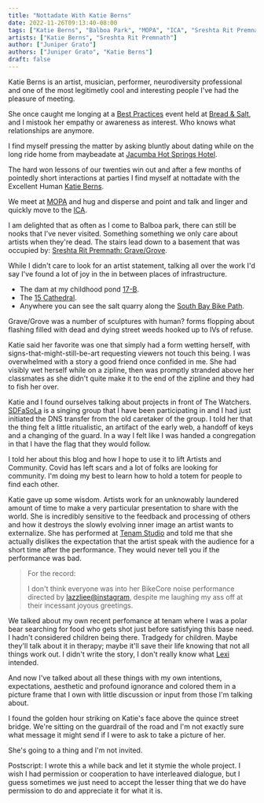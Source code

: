 ```yaml
---
title: "Nottadate With Katie Berns"
date: 2022-11-26T09:13:40-08:00
tags: ["Katie Berns", "Balboa Park", "MOPA", "ICA", "Sreshta Rit Premnath", "Cara Knott", "tenam", "infrastructure", "15 Cathedral", "Best Practices", "Jacumba Hot Springs Hotel", "Bread & Salt", "The Watchers", "SDFaSoLa", "BikeCore", "tragedy", "lazzliee"]
artists: ["Katie Berns", "Sreshta Rit Premnath"]
author: ["Juniper Grato"]
authors: ["Juniper Grato", "Katie Berns"]
draft: false
---
```


Katie Berns is an artist, musician, performer, neurodiversity professional and one of the most legitimetly cool and interesting people I've had the pleasure of meeting.

She once caught me longing at a [Best Practices](https://www.practicebest.org/past-exhibtions) event held at [Bread & Salt](https://www.breadandsaltsandiego.com), and I mistook her empathy or awareness as interest.
Who knows what relationships are anymore.

I find myself pressing the matter by asking bluntly about dating while on the long ride home from maybeadate at [Jacumba Hot Springs Hotel](https://www.instagram.com/jacumbahotspringshotel/).

The hard won lessons of our twenties win out and after a few months of pointedly short interactions at parties I find myself at nottadate with the Excellent Human [Katie Berns](https://katieberns.com/about).

We meet at [MOPA](https://mopa.org/) and hug and disperse and point and talk and linger and quickly move to the [ICA](https://icasandiego.org/).

I am delighted that as often as I come to Balboa park, there can still be nooks that I've never visited.
Something something we only care about artists when they're dead.
The stairs lead down to a basement that was occupied by: [Sreshta Rit Premnath: Grave/Grove](https://icasandiego.org/art/sreshta-rit-premnath/).

While I didn't care to look for an artist statement, talking all over the work I'd say I've found a lot of joy in the in between places of infrastructure.
* The dam at my childhood pond [17-B](https://www.sandiegoponds.info/p/pond-17b.html).
* The [15 Cathedral](https://en.wikipedia.org/wiki/Murder_of_Cara_Knott).
* Anywhere you can see the salt quarry along the [South Bay Bike Path](https://www.sandiego.org/articles/biking/bike-route-bayshore-bikeway.aspx).

Grave/Grove was a number of sculptures with human? forms flopping about flashing filled with dead and dying street weeds hooked up to IVs of refuse.

Katie said her favorite was one that simply had a form wetting herself, with signs-that-might-still-be-art requesting viewers not touch this being.
I was overwhelmed with a story a good friend once confided in me.
She had visibly wet herself while on a zipline, then was promptly stranded above her classmates as she didn't quite make it to the end of the zipline and they had to fish her over.

Katie and I found ourselves talking about projects in front of The Watchers.
[SDFaSoLa](https://www.sdfasola.org/) is a singing group that I have been participating in and I had just initiated the DNS transfer from the old caretaker of the group.
I told her that the thing felt a little ritualistic, an artifact of the early web, a handoff of keys and a changing of the guard.
In a way I felt like I was handed a congregation in that I have the flag that they would follow.

I told her about this blog and how I hope to use it to lift Artists and Community.
Covid has left scars and a lot of folks are looking for community.
I'm doing my best to learn how to hold a totem for people to find each other.

Katie gave up some wisdom.
Artists work for an unknowably laundered amount of time to make a very particular presentation to share with the world.
She is incredibly sensitive to the feedback and processing of others and how it destroys the slowly evolving inner image an artist wants to externalize.
She has performed at [Tenam Studio](https://www.tenamstudio.com/) and told me that she actually dislikes the expectation that the artist speak with the audience for a short time after the performance.
They would never tell you if the performance was bad.

> For the record:
> 
> I don't think everyone was into her BikeCore noise performance directed by [lazzliee@instagram](https://www.instagram.com/lazzliee/), despite me laughing my ass off at their incessant joyous greetings.

We talked about my own recent perfomance at tenam where I was a polar bear searching for food who gets shot just before satisfying this base need.
I hadn't considered children being there.
Tradgedy for children.
Maybe they'll talk about it in therapy; maybe it'll save their life knowing that not all things work out.
I didn't write the story, I don't really know what [Lexi](https://www.lexipulido.com/) intended.

And now I've talked about all these things with my own intentions, expectations, aesthetic and profound ignorance and colored them in a picture frame that I own with little discussion or input from those I'm talking about.

I found the golden hour striking on Katie's face above the quince street bridge.
We're sitting on the guardrail of the road and I'm not exactly sure what message it might send if I were to ask to take a picture of her.

She's going to a thing and I'm not invited.

Postscript: I wrote this a while back and let it stymie the whole project. I wish I had permission or cooperation to have interleaved dialogue, but I guess sometimes we just need to accept the lesser thing that we do have permission to do and appreciate it for what it is.
